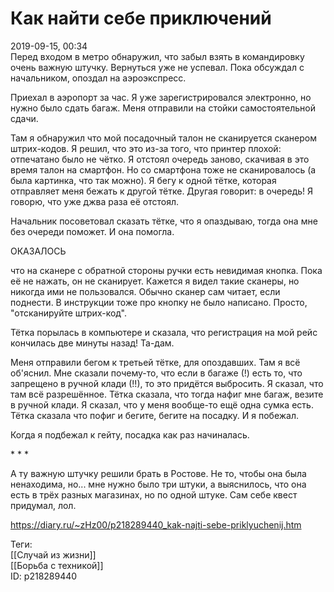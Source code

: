 Как найти себе приключений
===========================

   
 2019-09-15, 00:34   
  Перед входом в метро обнаружил, что забыл взять в командировку очень важную штучку. Вернуться уже не успевал. Пока обсуждал с начальником, опоздал на аэроэкспресс.   
   
 Приехал в аэропорт за час. Я уже зарегистрировался электронно, но нужно было сдать багаж. Меня отправили на стойки самостоятельной сдачи.   
   
 Там я обнаружил что мой посадочный талон не сканируется сканером штрих-кодов. Я решил, что это из-за того, что принтер плохой: отпечатано было не чётко. Я отстоял очередь заново, скачивая в это время талон на смартфон. Но со смартфона тоже не сканировалось (а была картинка, что так можно). Я бегу к одной тётке, которая отправляет меня бежать к другой тётке. Другая говорит: в очередь! Я говорю, что уже джва раза её отстоял.   
   
 Начальник посоветовал сказать тётке, что я опаздываю, тогда она мне без очереди поможет. И она помогла.   
   
 ОКАЗАЛОСЬ   
   
 что на сканере с обратной стороны ручки есть невидимая кнопка. Пока её не нажать, он не сканирует. Кажется я видел такие сканеры, но никогда ими не пользовался. Обычно сканер сам читает, если поднести. В инструкции тоже про кнопку не было написано. Просто, "отсканируйте штрих-код".   
   
 Тётка порылась в компьютере и сказала, что регистрация на мой рейс кончилась две минуты назад! Та-дам.   
   
 Меня отправили бегом к третьей тётке, для опоздавших. Там я всё об'яснил. Мне сказали почему-то, что если в багаже (!) есть то, что запрещено в ручной клади (!!), то это придётся выбросить. Я сказал, что там всё разрешённое. Тётка сказала, что тогда нафиг мне багаж, везите в ручной клади. Я сказал, что у меня вообще-то ещё одна сумка есть. Тётка сказала что пофиг и бегите, бегите на посадку. И я побежал.   
   
 Когда я подбежал к гейту, посадка как раз начиналась.   
   
 \* \* \*   
   
 А ту важную штучку решили брать в Ростове. Не то, чтобы она была ненаходима, но... мне нужно было три штуки, а выяснилось, что она есть в трёх разных магазинах, но по одной штуке. Сам себе квест придумал, лол.   
    
 <https://diary.ru/~zHz00/p218289440_kak-najti-sebe-priklyuchenij.htm>   
   
 Теги:   
 [[Случай из жизни]]   
 [[Борьба с техникой]]   
 ID: p218289440